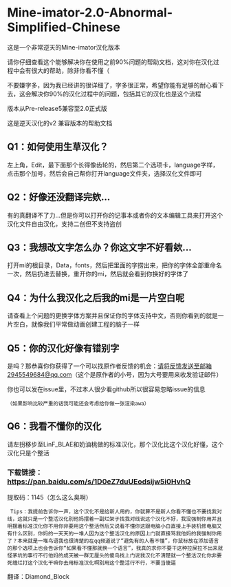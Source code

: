# Mine-imator-2.0-Abnormal-Simplified-Chinese
这是一个非常逆天的Mine-imator汉化版本     

请你仔细查看这个能够解决你在使用之前90%问题的帮助文档，这对你在汉化过程中会有很大的帮助，除非你看不懂（     

不要嫌字多，因为我已经讲的很详细了，字多很正常，希望你能有足够的耐心看下去，这会解决你90%的汉化过程中的问题，包括其它的汉化也是这个流程  
 
版本从Pre-release5兼容至2.0正式版  

这是逆天汉化的v2 兼容版本的帮助文档 

## Q1：如何使用生草汉化？  

左上角，Edit，最下面那个长得像齿轮的，然后第二个选项卡，language字样，点击那个加号，然后会自己帮你打开language文件夹，选择汉化文件即可  
 
## Q2：好像还没翻译完欸...  

有的真翻译不了力...但是你可以打开你的记事本或者你的文本编辑工具来打开这个汉化文件自由汉化，支持二创但不支持盗创  

## Q3：我想改文字怎么办？你这文字不好看欸...  

打开mi的根目录，Data，fonts，然后把里面的字捞出来，把你的字体全部重命名一次，然后扔进去替换，重开你的mi，然后就会看到你换好的字体了  

## Q4：为什么我汉化之后我的mi是一片空白呢  

请查看上个问题的更换字体方案并且保证你的字体支持中文，否则你看到的就是一片空白，就像我们平常做动画创建工程的脑子一样  

## Q5：你的汉化好像有错别字  

是吗？那恭喜你你获得了一个可以找原作者反馈的机会：请将反馈发送至邮箱2945549684@qq.com（这个是原作者的小号，因为大号要用来收发验证邮件）  

你也可以发在issue里，不过本人很少看github所以很容易忽略issue的信息

	（如果影响比较严重的话我可能还会考虑给你做一张渲染awa）
 ## Q6：我看不懂你的汉化  
 
请左拐移步至LinF_BLAE和奶油桃做的标准汉化，那个汉化比这个汉化好懂，这个汉化只是个整活  

### 下载链接：https://pan.baidu.com/s/1D0eZ7duUEodsijw5i0HvhQ  

 提取码：1145（怎么这么臭啊）  
 

     Tips：我提前告诉你一声，这个汉化不是给新人用的，你就算不是新人你看不懂也不要找我对线，这就只是一个整活汉化别他妈摆着一副烂架子找我对线说这个汉化不好，我没强制你用并且明摆着标准汉化你不用你非要用这个整活然后又说看不懂你这跟电脑小白直接上手装机修电脑又有什么区别，你妈的一天天的一堆人因为这个整活汉化的原因上门就直接骂我他妈的我强制你用了？本来就是一堆鸟语我也很清楚的在qq频道说了“避免有的人看不懂”，你鼠标放在添加语言的那个选项上也会告诉你“如果看不懂那就换一个语言”，我真的求你不要干这种拉屎拉不出来就怪茅坑的事行不行他妈的成天被一群无厘头的傻鸟找上门说我汉化不清楚就一个整活汉化你非要死缠烂打这个汉化干嘛你去用标准汉化啊别用这个整活行不行，不要当傻逼

翻译：Diamond_Block
